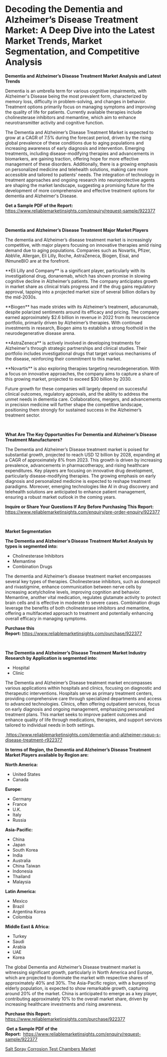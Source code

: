 <p><h1>Decoding the Dementia and Alzheimer’s Disease Treatment Market: A Deep Dive into the Latest Market Trends, Market Segmentation, and Competitive Analysis</h1></p><p><strong>Dementia and Alzheimer’s Disease Treatment Market Analysis and Latest Trends</strong></p>
<p><p>Dementia is an umbrella term for various cognitive impairments, with Alzheimer's Disease being the most prevalent form, characterized by memory loss, difficulty in problem-solving, and changes in behavior. Treatment options primarily focus on managing symptoms and improving the quality of life for patients. Currently available therapies include cholinesterase inhibitors and memantine, which aim to enhance neurotransmitter activity and cognitive function. </p><p>The Dementia and Alzheimer’s Disease Treatment Market is expected to grow at a CAGR of 7.5% during the forecast period, driven by the rising global prevalence of these conditions due to aging populations and increasing awareness of early diagnosis and intervention. Emerging treatments, including disease-modifying therapies and advancements in biomarkers, are gaining traction, offering hope for more effective management of these disorders. Additionally, there is a growing emphasis on personalized medicine and telehealth solutions, making care more accessible and tailored to patients' needs. The integration of technology in treatment approaches and ongoing research into neuroprotective agents are shaping the market landscape, suggesting a promising future for the development of more comprehensive and effective treatment options for dementia and Alzheimer's Disease.</p></p>
<p><strong>Get a Sample PDF of the Report:&nbsp;</strong> <a href="https://www.reliablemarketinsights.com/enquiry/request-sample/922377?utm_campaign=2639&utm_medium=2&utm_source=Github&utm_content=ia&utm_term=21032025&utm_id=dementia-and-alzheimers-disease-treatment">https://www.reliablemarketinsights.com/enquiry/request-sample/922377</a></p>
<p>&nbsp;</p>
<p><strong>Dementia and Alzheimer’s Disease Treatment Major Market Players</strong></p>
<p><p>The dementia and Alzheimer’s disease treatment market is increasingly competitive, with major players focusing on innovative therapies amid rising demand due to aging populations. Companies such as Novartis, Pfizer, AbbVie, Allergan, Eli Lilly, Roche, AstraZeneca, Biogen, Eisai, and INmuneBIO are at the forefront.</p><p>**Eli Lilly and Company** is a significant player, particularly with its investigational drug, donanemab, which has shown promise in slowing cognitive decline in Alzheimer’s patients. The company anticipates growth in market share as clinical trials progress and if the drug gains regulatory approval, tapping into a projected market size of several billion dollars by the mid-2030s.</p><p>**Biogen** has made strides with its Alzheimer’s treatment, aducanumab, despite polarized sentiments around its efficacy and pricing. The company earned approximately $2.6 billion in revenue in 2022 from its neuroscience portfolio, primarily driven by Alzheimer’s therapies. With continued investments in research, Biogen aims to establish a strong foothold in the neurodegenerative disease arena.</p><p>**AstraZeneca** is actively involved in developing treatments for Alzheimer's through strategic partnerships and clinical studies. Their portfolio includes investigational drugs that target various mechanisms of the disease, reinforcing their commitment to this market.</p><p>**Novartis** is also exploring therapies targeting neurodegeneration. With a focus on innovative approaches, the company aims to capture a share of this growing market, projected to exceed $30 billion by 2030.</p><p>Future growth for these companies will largely depend on successful clinical outcomes, regulatory approvals, and the ability to address the unmet needs in dementia care. Collaborations, mergers, and advancements in precision medicine will further shape the competitive landscape, positioning them strongly for sustained success in the Alzheimer’s treatment sector.</p></p>
<p>&nbsp;</p>
<p><strong>What Are The Key Opportunities For Dementia and Alzheimer’s Disease Treatment Manufacturers?</strong></p>
<p><p>The Dementia and Alzheimer’s Disease treatment market is poised for substantial growth, projected to reach USD 12 billion by 2028, expanding at a CAGR of approximately 8% from 2023. This growth is driven by increasing prevalence, advancements in pharmacotherapy, and rising healthcare expenditures. Key players are focusing on innovative drug development, particularly disease-modifying therapies. The growing emphasis on early diagnosis and personalized medicine is expected to reshape treatment paradigms. Moreover, emerging technologies like AI in drug discovery and telehealth solutions are anticipated to enhance patient management, ensuring a robust market outlook in the coming years.</p></p>
<p><strong>Inquire or Share Your Questions If Any Before Purchasing This Report:</strong> <a href="https://www.reliablemarketinsights.com/enquiry/pre-order-enquiry/922377?utm_campaign=2639&utm_medium=2&utm_source=Github&utm_content=ia&utm_term=21032025&utm_id=dementia-and-alzheimers-disease-treatment">https://www.reliablemarketinsights.com/enquiry/pre-order-enquiry/922377</a></p>
<p>&nbsp;</p>
<p><strong>Market Segmentation</strong></p>
<p><strong>The Dementia and Alzheimer’s Disease Treatment Market Analysis by types is segmented into:</strong></p>
<p><ul><li>Cholinesterase Inhibitors</li><li>Memantine</li><li>Combination Drugs</li></ul></p>
<p><p>The dementia and Alzheimer’s disease treatment market encompasses several key types of therapies. Cholinesterase inhibitors, such as donepezil and rivastigmine, enhance communication between nerve cells by increasing acetylcholine levels, improving cognition and behavior. Memantine, another vital medication, regulates glutamate activity to protect brain cells and is effective in moderate to severe cases. Combination drugs leverage the benefits of both cholinesterase inhibitors and memantine, offering a multifaceted approach to treatment and potentially enhancing overall efficacy in managing symptoms.</p></p>
<p><strong>Purchase this Report:&nbsp;</strong><a href="https://www.reliablemarketinsights.com/purchase/922377?utm_campaign=2639&utm_medium=2&utm_source=Github&utm_content=ia&utm_term=21032025&utm_id=dementia-and-alzheimers-disease-treatment">https://www.reliablemarketinsights.com/purchase/922377</a></p>
<p>&nbsp;</p>
<p><strong>The Dementia and Alzheimer’s Disease Treatment Market Industry Research by Application is segmented into:</strong></p>
<p><ul><li>Hospital</li><li>Clinic</li></ul></p>
<p><p>The Dementia and Alzheimer’s Disease treatment market encompasses various applications within hospitals and clinics, focusing on diagnostic and therapeutic interventions. Hospitals serve as primary treatment centers, providing comprehensive care through specialized departments and access to advanced technologies. Clinics, often offering outpatient services, focus on early diagnosis and ongoing management, emphasizing personalized treatment plans. This market seeks to improve patient outcomes and enhance quality of life through medications, therapies, and support services tailored to individual needs in both settings.</p></p>
<p><a href="https://www.reliablemarketinsights.com/dementia-and-alzheimer-rsquo-s-disease-treatment-r922377?utm_campaign=2639&utm_medium=2&utm_source=Github&utm_content=ia&utm_term=21032025&utm_id=dementia-and-alzheimers-disease-treatment">&nbsp;https://www.reliablemarketinsights.com/dementia-and-alzheimer-rsquo-s-disease-treatment-r922377</a></p>
<p><strong>In terms of Region, the Dementia and Alzheimer’s Disease Treatment Market Players available by Region are:</strong></p>
<p>
    <p> <strong> North America: </strong>
        <ul>
            <li>United States</li>
            <li>Canada</li>
        </ul>
        </p> 
    <p> <strong> Europe: </strong>
        <ul>
            <li>Germany</li>
            <li>France</li>
            <li>U.K.</li>
            <li>Italy</li>
            <li>Russia</li>
        </ul>
        </p> 
    <p> <strong> Asia-Pacific: </strong>
        <ul>
            <li>China</li>
            <li>Japan</li>
            <li>South Korea</li>
            <li>India</li>
            <li>Australia</li>
            <li>China Taiwan</li>
            <li>Indonesia</li>
            <li>Thailand</li>
            <li>Malaysia</li>
        </ul>
        </p> 
    <p> <strong> Latin America: </strong>
        <ul>
            <li>Mexico</li>
            <li>Brazil</li>
            <li>Argentina Korea</li>
            <li>Colombia</li>
        </ul>
        </p> 
    <p> <strong> Middle East & Africa: </strong>
        <ul>
            <li>Turkey</li>
            <li>Saudi</li>
            <li>Arabia</li>
            <li>UAE</li>
            <li>Korea</li>
        </ul>
    </p>
    </p>
<p><p>The global Dementia and Alzheimer’s Disease treatment market is witnessing significant growth, particularly in North America and Europe, which are projected to dominate the market with respective shares of approximately 40% and 30%. The Asia-Pacific region, with a burgeoning elderly population, is expected to show remarkable growth, capturing around 20% of the market. China is anticipated to emerge as a key player, contributing approximately 10% to the overall market share, driven by increasing healthcare investments and rising awareness.</p></p>
<p><strong>Purchase this Report: </strong><a href="https://www.reliablemarketinsights.com/purchase/922377?utm_campaign=2639&utm_medium=2&utm_source=Github&utm_content=ia&utm_term=21032025&utm_id=dementia-and-alzheimers-disease-treatment">https://www.reliablemarketinsights.com/purchase/922377</a></p>
<p>&nbsp;<strong>Get a Sample PDF of the Report:&nbsp;&nbsp;</strong><a href="https://www.reliablemarketinsights.com/enquiry/request-sample/922377?utm_campaign=2639&utm_medium=2&utm_source=Github&utm_content=ia&utm_term=21032025&utm_id=dementia-and-alzheimers-disease-treatment">https://www.reliablemarketinsights.com/enquiry/request-sample/922377</a></p>
<p><strong></strong></p>
<p><p><a href="https://github.com/akaalahk/Market-Research-Report-List-1/blob/main/salt-spray-corrosion-test-chambers-market.md?utm_campaign=2639&utm_medium=2&utm_source=Github&utm_content=ia&utm_term=21032025&utm_id=dementia-and-alzheimers-disease-treatment">Salt Spray Corrosion Test Chambers Market</a></p></p>